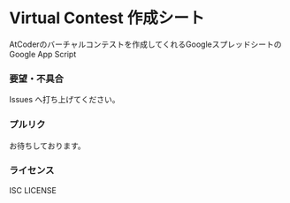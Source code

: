 # Virtual Contest 作成シート

AtCoderのバーチャルコンテストを作成してくれるGoogleスプレッドシートのGoogle App Script

### 要望・不具合

Issues へ打ち上げてください。

### プルリク

お待ちしております。

### ライセンス

ISC LICENSE